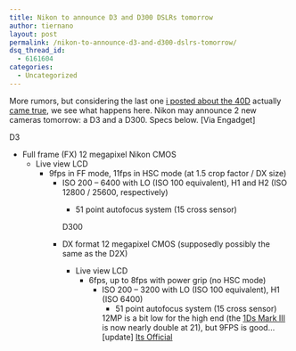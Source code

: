 ```yaml
---
title: Nikon to announce D3 and D300 DSLRs tomorrow
author: tiernano
layout: post
permalink: /nikon-to-announce-d3-and-d300-dslrs-tomorrow/
dsq_thread_id:
  - 6161604
categories:
  - Uncategorized
---
```

More rumors, but considering the last one [i posted about the 40D][1] actually [came true][2], we see what happens here. Nikon may announce 2 new cameras tomorrow: a D3 and a D300. Specs below. [Via Engadget]

D3 

  * Full frame (FX) 12 megapixel Nikon CMOS 
      * Live view LCD 
          * 9fps in FF mode, 11fps in HSC mode (at 1.5 crop factor / DX size) 
              * ISO 200 &#8211; 6400 with LO (ISO 100 equivalent), H1 and H2 (ISO 12800 / 25600, respectively) 
                  * 51 point autofocus system (15 cross sensor) </ul> 
                D300 
                
                  * DX format 12 megapixel CMOS (supposedly possibly the same as the D2X) 
                      * Live view LCD 
                          * 6fps, up to 8fps with power grip (no HSC mode) 
                              * ISO 200 &#8211; 3200 with LO (ISO 100 equivalent), H1 (ISO 6400) 
                                  * 51 point autofocus system (15 cross sensor) </ul> 
                                12MP is a bit low for the high end (the [1Ds Mark III][2] is now nearly double at 21), but 9FPS is good&#8230; [update] [Its Official][3]

 [1]: http://tiernanotoolephotography.com/blog/2007/07/18/canon-40d/
 [2]: http://tiernanotoolephotography.com/blog/2007/08/20/1ds-mark-iii-and-40d-now-official/
 [3]: http://feeds.engadget.com/~r/weblogsinc/engadget/~3/147190104/